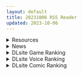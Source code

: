 ```yaml
---
layout: default
title: 20231006 RSS Reader
updated: 2023-10-06
---
```


<details class='content-parent'>
<summary>
Resources
</summary>
<details class='content-child'>
<summary>
<span class='rss-title'> [18禁原创][末世妖女]第二十五章 </span> <a class='rss-link' href='https://gmgard.com/gm123804' target='_blank'>&nbsp;</a>
<div class='rss-published'> 🕛 20231005 17:14:53</div>
</summary>
<img src="https://static.gmgard.us/Images/upload/18640060055311635.jpg" /><br /><p>。</p>
</details>
<details class='content-child'>
<summary>
<span class='rss-title'> 绅士之庭 9+10 周年特别活动『褪色世界』正式开始! </span> <a class='rss-link' href='https://gmgard.com/gm123805' target='_blank'>&nbsp;</a>
<div class='rss-published'> 🕛 20231005 17:10:41</div>
</summary>
<img src="https://static.gmgard.us/Images/upload/81157060110417713.jpg" /><br /><p>好久不见。</p>
</details>
<details class='content-child'>
<summary>
<span class='rss-title'> [无修正][未知字幕组][オブテイン・フューチャー] メイド召しませ麻彩 </span> <a class='rss-link' href='https://gmgard.com/gm123803' target='_blank'>&nbsp;</a>
<div class='rss-published'> 🕛 20231005 15:18:31</div>
</summary>
<img src="https://iili.io/J2x4wEG.gif" /><br /><p>男主以大人的方式调教走错门的女仆 被女仆知道后把他卖给了一名对年轻男子有兴趣的男作家</p>
</details>
<details class='content-child'>
<summary>
<span class='rss-title'> [合集][无修正] [Nagoonimation] 多同人 [至202309] (45.2G) [patreon] </span> <a class='rss-link' href='https://gmgard.com/gm123802' target='_blank'>&nbsp;</a>
<div class='rss-published'> 🕛 20231005 14:53:09</div>
</summary>
<img src="https://static.gmgard.us/Images/upload/2054052253091145.jpg" /><br /><p>无需多言</p>
</details>
<details class='content-child'>
<summary>
<span class='rss-title'> [合集](多个汉化组)[いのまる 大井昌和] 異世界不倫勇者Ⅰ +Ⅱ(1-41话) </span> <a class='rss-link' href='https://gmgard.com/gm123798' target='_blank'>&nbsp;</a>
<div class='rss-published'> 🕛 20231005 14:52:47</div>
</summary>
<img src="https://static.gmgard.us/Images/upload/12260051635306871.jpg" /><br /><p>いのまる作画，分为两部分：Ⅰ&nbsp;讲的是不起眼的公司职员島原勇太作為勇者在異世界转世，用讨伐魔王后，&nbsp;和被囚禁的公主結婚，成為世界英雄。但是和公主双向NTR后，选择和女队友私奔的故事。Ⅱ可以看做Ⅰ&nbsp;的后传，但是两者无联系，主角换了，讲的是被NTR的主角在异世界获得了NTR人妻的被动技能。目前尚未完结，希望别烂尾了。</p>
</details>
<details class='content-child'>
<summary>
<span class='rss-title'> [合集][无修正] [Nodu] 塞尔达、异度之刃等 [至202309] (5.5G) [patreon] </span> <a class='rss-link' href='https://gmgard.com/gm123800' target='_blank'>&nbsp;</a>
<div class='rss-published'> 🕛 20231005 12:44:20</div>
</summary>
<img src="https://static.gmgard.us/Images/upload/19166052044199688.jpg" /><br /><p>棒棒糖好吃</p>
</details>
<details class='content-child'>
<summary>
<span class='rss-title'> [合集](多个汉化组)[浜田義一] つぐもも(怪怪守护神)1-160话 </span> <a class='rss-link' href='https://gmgard.com/gm123797' target='_blank'>&nbsp;</a>
<div class='rss-published'> 🕛 20231005 07:30:15</div>
</summary>
<img src="https://static.gmgard.us/Images/upload/93480051435187674.jpg" /><br /><p>之前我投的1-154站内漫画资源被爆了，没补，在等资源。目前新增6话，补到了160话。内容这块，殿内比武结束，中间几个分支任务，成功将菊里从黄泉救出，但是主角的妈灵魂消失在黄泉，后宫模式新增几人。</p>
</details>
<details class='content-child'>
<summary>
<span class='rss-title'> [R18资源相关][悬赏金额 200]求游戏 </span> <a class='rss-link' href='https://gmgard.com/gm123757' target='_blank'>&nbsp;</a>
<div class='rss-published'> 🕛 20231005 07:28:07</div>
</summary>
<img src="https://static.gmgard.us/Images/upload/43597011955393164.jpg" /><br /><p>一个英文名,是一个男女妖怪都有恶堕同化能力的世界,退魔师巫女这类的设定,求一个下载方式，啥网盘都行，百度网盘最好</p>
</details>
<details class='content-child'>
<summary>
<span class='rss-title'> [无修正][荻原沙优汉化][XTER]my mother(日配) </span> <a class='rss-link' href='https://gmgard.com/gm123791' target='_blank'>&nbsp;</a>
<div class='rss-published'> 🕛 20231005 05:58:13</div>
</summary>
<img src="https://static.gmgard.us/Images/upload/18990050132501503.jpg" /><br /><p>my mother的日语配音版,字幕由荻原沙优制作</p>
</details>
<details class='content-child'>
<summary>
<span class='rss-title'> [合集][无修正] [Shinshi No.52] 碧蓝档案、原神等  [至202309] (19.5G) [patreon] </span> <a class='rss-link' href='https://gmgard.com/gm123796' target='_blank'>&nbsp;</a>
<div class='rss-published'> 🕛 20231005 05:46:22</div>
</summary>
<img src="https://static.gmgard.us/Images/upload/29422051346221881.jpg" /><br /><p>来自庭友的请求，因为有整理，所以先发啦</p>
</details>
<details class='content-child'>
<summary>
<span class='rss-title'> [合集][生肉][あんてきぬすっ]OVA 妻に黙って即売会に行くんじゃなかった #(1-2) </span> <a class='rss-link' href='https://gmgard.com/gm123795' target='_blank'>&nbsp;</a>
<div class='rss-published'> 🕛 20231005 05:23:44</div>
</summary>
<img src="https://static.gmgard.us/Images/upload/12926051323440500.jpg" /><br /><p>丈夫不在家，人妻被黄毛强上的故事。漫画原作非常不错，动画化的质量也非常棒，又欲又色。</p>
</details>

</details>
<details class='content-parent'>
<summary>
News
</summary>
<details class='content-child'>
<summary>
<span class='rss-title'> 禁斷成人名作《妹相隨～黑白世界的繽紛冒險～》Steam頁面開張，與妹妹邁向幸福美滿的生活 </span> <a class='rss-link' href='https://www.4gamers.com.tw/news/detail/60097/imouto-seikatsu-fantasy-coming-to-steam' target='_blank'>&nbsp;</a>
<div class='rss-published'> 🕛 20231005 11:42:29</div>
</summary>
<img src="https://img.4gamers.com.tw/news-image/62bc1068-91e6-49fa-a14f-724d2328803c.jpg"/>
又一名作登陸 Steam
</details>
<details class='content-child'>
<summary>
<span class='rss-title'> 女性向R級手遊《地獄有什麼不好？》 EROLABS推出，登入送甜點瑪門 </span> <a class='rss-link' href='https://www.4gamers.com.tw/news/detail/60091/what-in-hell-is-bad-released' target='_blank'>&nbsp;</a>
<div class='rss-published'> 🕛 20231005 11:29:42</div>
</summary>
<img src="https://img.4gamers.com.tw/news-image/99366f9e-8d3b-4efa-aa61-2edc87614250.jpg"/>
與心愛的惡魔們一起！
</details>
<details class='content-child'>
<summary>
<span class='rss-title'> ninetail 最新作《GEARS of DRAGOON 3 ～竜刻のレガリア～》公開官方網站 </span> <a class='rss-link' href='https://home.gamer.com.tw/creationDetail.php?sn=5805795' target='_blank'>&nbsp;</a>
<div class='rss-published'> 🕛 20231005 09:50:27</div>
</summary>
<div align="center"><img border="0" class="gallery-image" src="https://i.imgur.com/RgTVUcH.jpg" width="550" /></div><div><br /></div><div>曾製作<b>《GEARS of DRAGOON》</b>、<b>《創神のアルスマグナ》</b>等作品的遊戲公司 ninetail ，於今日(10/5)公開最新作<b>《GEARS of DRAGOON 3 ～竜刻のレガリア～》</b>的官方網站，預定2024年1月26日發售。</div><div><br /></div><div><br /></div><div align="center"><b><font size="4">【故事劇情】</font></b></div><div align="center"><div>因為過去的一場大災難，世界上的大地變得荒涼貧瘠。</div><div>人類建造了高塔和天空都市直達星空，享受繁榮的時代。</div><div>然而統治這座塔的皇國，卻視地上的人們為不潔之民，對他們進行歧視與壓迫。</div><div><br /></div><div>主人公 凱爾 作為地上人出生，他在皇國抵抗運動中，</div><div>遇到傳說中的叛龍「里貝利奧」，並繼承了叛龍之力。</div><div>凱爾得知，這座塔正是吸收星球生命、以及龍脈力量的元兇。</div><div>為了奪回能夠自由生活的大地，他決定挺身而戰。</div></div><div align="center"><br /></div><div align="center"><br /></div><div align="center"><b><font size="4">【遊戲CG】</font></b></div><div align="center"><img border="0" class="gallery-image" src="https://i.imgur.com/HLbKD6G.png" width="650" /></div><div align="center"><img border="0" class="gallery-image" src="https://i.imgur.com/bZjMmLV.png" width="650" /></div><div align="center"><img border="0" class="gallery-image" src="https://i.imgur.com/4MhX2RX.png" width="650" /></div><div align="center"><img border="0" class="gallery-image" src="https://i.imgur.com/vzhT75t.png" width="650" /></div><div align="center"><img border="0" class="gallery-image" src="https://i.imgur.com/SrcMHAR.png" width="650" /></div><div><img border="0" class="gallery-image" src="https://i.imgur.com/CwQtK3T.png" width="650" /></div><div><img border="0" class="gallery-image" src="https://i.imgur.com/9On4DGF.png" width="650" /></div><div><img border="0" class="gallery-image" src="https://i.imgur.com/Jfcm4zp.png" /></div><div><img border="0" class="gallery-image" src="https://i.imgur.com/iR3tdIM.png" width="650" /></div><div><img border="0" class="gallery-image" src="https://i.imgur.com/IHcX2PI.png" /></div><div><img border="0" class="gallery-image" src="https://i.imgur.com/jmu9Ye6.png" width="650" /></div><div><img border="0" class="gallery-image" src="https://i.imgur.com/Un2ce1q.png" width="650" /></div><div><br /></div><div><br /></div><div><b><font size="4"><br /></font></b></div><div><b><font size="4">STAFF</font></b></div><div>劇本：あくまっこ、尼子士</div><div>原畫：まさはる、椎咲雛樹、なるみすずね</div><div>發售日：2024年1月26日</div><div>官網：<a href="https://ref.gamer.com.tw/redir.php?url=https%3A%2F%2Fninetail.info%2Ftn07%2Findex.html" target="_blank">https://ninetail.info/tn07/index.html</a></div><div><br /></div>
</details>

</details>
<details class='content-parent'>
<summary>
DLsite Game Ranking
</summary>
<details class='content-child'>
<summary>
<span class='rss-title'> 駆動妖精アイディールレイズ [Riez-ON] </span> <a class='rss-link' href='https://www.dlsite.com/maniax/work/=/product_id/RJ406835.html' target='_blank'>&nbsp;</a>
<div class='rss-published'> 🕛 20231006 13:09:45</div>
</summary>
<img src ="http://img.dlsite.jp/modpub/images2/work/doujin/RJ407000/RJ406835_img_main.jpg"/><br/>「舞え、超音速の機械妖精」近未来SFハイスピード3Dアクションへようこそ
</details>
<details class='content-child'>
<summary>
<span class='rss-title'> 圣骑士莉卡物语 白翼与淫翼姐妹【中文版】 [もぐらソフト] </span> <a class='rss-link' href='https://www.dlsite.com/maniax/work/=/product_id/RJ01049645.html' target='_blank'>&nbsp;</a>
<div class='rss-published'> 🕛 20231006 13:09:45</div>
</summary>
<img src ="http://img.dlsite.jp/modpub/images2/work/doujin/RJ01050000/RJ01049645_img_main.jpg"/><br/>18禁3D横版动作游戏。受选为神之骑士的少女「莉卡」和怪物战斗,要是被抓到或是战败就会沦落色色的下场……
</details>
<details class='content-child'>
<summary>
<span class='rss-title'> 冒険者の宿へようこそ!2 [ぺぺろんちーの] </span> <a class='rss-link' href='https://www.dlsite.com/maniax/work/=/product_id/RJ01081301.html' target='_blank'>&nbsp;</a>
<div class='rss-published'> 🕛 20231006 13:09:45</div>
</summary>
<img src ="http://img.dlsite.jp/modpub/images2/work/doujin/RJ01082000/RJ01081301_img_main.jpg"/><br/>新たな冒険者の宿へお待ちしております。
</details>
<details class='content-child'>
<summary>
<span class='rss-title'> 護身術道場 秘密のNTRレッスン -葵編- [WAKUWAKU] </span> <a class='rss-link' href='https://www.dlsite.com/maniax/work/=/product_id/RJ01083821.html' target='_blank'>&nbsp;</a>
<div class='rss-published'> 🕛 20231006 13:09:45</div>
</summary>
<img src ="http://img.dlsite.jp/modpub/images2/work/doujin/RJ01084000/RJ01083821_img_main.jpg"/><br/>護身術道場 秘密のNTRレッスンのDLCをプレイする為には、別途ゲーム本体が必要です。山神の娘である葵ちゃんと主人公のストーリーを描いています。
</details>
<details class='content-child'>
<summary>
<span class='rss-title'> 護身術道場 秘密のNTRレッスン [WAKUWAKU] </span> <a class='rss-link' href='https://www.dlsite.com/maniax/work/=/product_id/RJ01053661.html' target='_blank'>&nbsp;</a>
<div class='rss-published'> 🕛 20231006 13:09:45</div>
</summary>
<img src ="http://img.dlsite.jp/modpub/images2/work/doujin/RJ01054000/RJ01053661_img_main.jpg"/><br/>これはシミュレーション系のエロゲーで、ユーモアな要素が盛り込まれています。
</details>

</details>
<details class='content-parent'>
<summary>
DLsite Voice Ranking
</summary>
<details class='content-child'>
<summary>
<span class='rss-title'> チンカス掃除までしてくれる世話焼きな妹JKとの生活 [スイカ熟成保証委員会] </span> <a class='rss-link' href='https://www.dlsite.com/maniax/work/=/product_id/RJ01086281.html' target='_blank'>&nbsp;</a>
<div class='rss-published'> 🕛 20231006 13:09:49</div>
</summary>
<img src ="http://img.dlsite.jp/modpub/images2/work/doujin/RJ01087000/RJ01086281_img_main.jpg"/><br/>ある日、リビングでうたた寝をしていたあなたは、下腹部の妙な快感で目を覚ます。 美奈穂があなたのペニスを咥え、舌と唇で丹念にチンカス掃除をしていた──
</details>
<details class='content-child'>
<summary>
<span class='rss-title'> 【⭐️10月8日まで限定特典付き⭐️】隣の席の一ノ瀬さん。クールでダウナーな彼女との駆け引きえっち。【透き通る低音】 [桃色みんと] </span> <a class='rss-link' href='https://www.dlsite.com/maniax/work/=/product_id/RJ01075068.html' target='_blank'>&nbsp;</a>
<div class='rss-published'> 🕛 20231006 13:09:49</div>
</summary>
<img src ="http://img.dlsite.jp/modpub/images2/work/doujin/RJ01076000/RJ01075068_img_main.jpg"/><br/>あるきっかけで、“隣の席の一ノ瀬さん”のセフレになる事に…。お互いがヤりたい時にヤる関係…。そのクールな性格からは想像できない程に、彼女の性欲は強くて…。手コキする彼女の手が少し冷たい事…。彼女の秘所が火傷しそうなほどに熱い事…。最奥を突けば押し殺すように吐息を漏らす事を…。”僕”は知っている…。「私らセフレでしょ?何の用かって…セックスしかないじゃん…」
</details>
<details class='content-child'>
<summary>
<span class='rss-title'> 王妃と魔物の媚びっ媚び中出し誘惑【偉い王様がわる～い王妃と魔物のエッチな色仕掛けにハマり、おまんこにびゅるびゅる中出し射精をして、マゾ奴隷堕ちをする話】 [常世常闇所々] </span> <a class='rss-link' href='https://www.dlsite.com/maniax/work/=/product_id/RJ01096695.html' target='_blank'>&nbsp;</a>
<div class='rss-published'> 🕛 20231006 13:09:49</div>
</summary>
<img src ="http://img.dlsite.jp/modpub/images2/work/doujin/RJ01097000/RJ01096695_img_main.jpg"/><br/>王妃と魔物が手を組んで、偉い王様を色仕掛けで堕とすM向けのストーリーです。王様は魔物を孕ませてはイケないとわかっていても、愛液でグチョグチョのいやらしいおまんこに誘惑をされ、我慢できずに中出しをしてしまいます…王様は魔物を妊娠させてしまい、王妃と魔物に弱みを握られ、マゾ奴隷へと調教されていきます…CV 琴音有波様(王妃),大山チロル様(魔物)
</details>
<details class='content-child'>
<summary>
<span class='rss-title'> JK精灵的异世界孕活 ～高个子丰满黑暗精灵的全力甜蜜榨精～ [青春×フェティシズム] </span> <a class='rss-link' href='https://www.dlsite.com/maniax/work/=/product_id/RJ01099196.html' target='_blank'>&nbsp;</a>
<div class='rss-published'> 🕛 20231006 13:09:49</div>
</summary>
<img src ="http://img.dlsite.jp/modpub/images2/work/doujin/RJ01100000/RJ01099196_img_main.jpg"/><br/>「甜蜜逆强〇」×「无知丰满黑暗精灵」×「异文化青春交流」你喜欢黑暗精灵吗? 这个黑暗精灵,无论哪里都十分丰满♪她将用压倒性的身体从你身上榨取精液♪ 被巨大的黑暗精灵的身体包裹,被逐渐地榨干精液的快感…你想尝试一下吗?
</details>
<details class='content-child'>
<summary>
<span class='rss-title'> 異世界娘のデリヘル嬢～当店人気No.1がご主人様の精液を空っぽになるまで搾り尽くします～ [ファウナス] </span> <a class='rss-link' href='https://www.dlsite.com/maniax/work/=/product_id/RJ393858.html' target='_blank'>&nbsp;</a>
<div class='rss-published'> 🕛 20231006 13:09:49</div>
</summary>
<img src ="http://img.dlsite.jp/modpub/images2/work/doujin/RJ394000/RJ393858_img_main.jpg"/><br/>在籍する女の子が全員、異世界からやってきた美少女だというデリヘル店。 どうやら彼女たちにとって、精液は魔力の源であるらしい
</details>

</details>
<details class='content-parent'>
<summary>
DLsite Comic Ranking
</summary>
<details class='content-child'>
<summary>
<span class='rss-title'> ヒル○ャールの肉床～波沫の章～ [可老家] </span> <a class='rss-link' href='https://www.dlsite.com/maniax/work/=/product_id/RJ01100852.html' target='_blank'>&nbsp;</a>
<div class='rss-published'> 🕛 20231006 13:09:52</div>
</summary>
<img src ="http://img.dlsite.jp/modpub/images2/work/doujin/RJ01101000/RJ01100852_img_main.jpg"/><br/>敗北したヒロインが魔物に捕まり、日々輪姦され、やがて孕み袋肉奴隷に堕ちる話。
</details>
<details class='content-child'>
<summary>
<span class='rss-title'> 夏のヤリなおし4 [水蓮の宿] </span> <a class='rss-link' href='https://www.dlsite.com/maniax/work/=/product_id/RJ01073324.html' target='_blank'>&nbsp;</a>
<div class='rss-published'> 🕛 20231006 13:09:52</div>
</summary>
<img src ="http://img.dlsite.jp/modpub/images2/work/doujin/RJ01074000/RJ01073324_img_main.jpg"/><br/>夏×田舎×隣家の美人母×汗だくセックス  誰もが一度は夢想し求めたであろう 最高の‘夏’をサークル‘水蓮の宿’が描き出す  幼馴染の母(元教師)xかつての教え子
</details>
<details class='content-child'>
<summary>
<span class='rss-title'> まんこく武術会3〜鬼逝き⭐くノ一拷問編〜 [岡本画伯] </span> <a class='rss-link' href='https://www.dlsite.com/maniax/work/=/product_id/RJ01093491.html' target='_blank'>&nbsp;</a>
<div class='rss-published'> 🕛 20231006 13:09:52</div>
</summary>
<img src ="http://img.dlsite.jp/modpub/images2/work/doujin/RJ01094000/RJ01093491_img_main.jpg"/><br/>女子高生くノ一 が魔人を絶滅させるべく立ち上がった! しかし返り討ちに遭い、魔人たちの【快楽忍術】の餌食になってしまう・・!
</details>
<details class='content-child'>
<summary>
<span class='rss-title'> Bokki like a rock [F.W.ZHolic] </span> <a class='rss-link' href='https://www.dlsite.com/maniax/work/=/product_id/RJ01087760.html' target='_blank'>&nbsp;</a>
<div class='rss-published'> 🕛 20231006 13:09:52</div>
</summary>
<img src ="http://img.dlsite.jp/modpub/images2/work/doujin/RJ01088000/RJ01087760_img_main.jpg"/><br/>ふたなりぼっちちゃん
</details>
<details class='content-child'>
<summary>
<span class='rss-title'> ヒル○ャールの肉床～○兎の章～ [可老家] </span> <a class='rss-link' href='https://www.dlsite.com/maniax/work/=/product_id/RJ419718.html' target='_blank'>&nbsp;</a>
<div class='rss-published'> 🕛 20231006 13:09:52</div>
</summary>
<img src ="http://img.dlsite.jp/modpub/images2/work/doujin/RJ420000/RJ419718_img_main.jpg"/><br/>敗北したヒロインが魔物に捕まり、日々輪姦されて、やがて孕み袋肉奴隷に調教される話。
</details>

</details>
